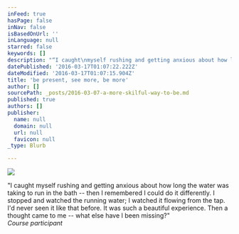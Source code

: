 ```yaml
---
inFeed: true
hasPage: false
inNav: false
isBasedOnUrl: ''
inLanguage: null
starred: false
keywords: []
description: "“I caught\nmyself rushing and getting anxious about how long the water was taking to run\nin the bath – then I remembered I could do it differently. I stopped and\nwatched the running water; I watched it flowing from the tap. I’d never seen it\nlike that before. It was such a beautiful experience. Then a thought came to me\n– what else have I been missing?” \_8-week course participant"
datePublished: '2016-03-17T01:07:22.222Z'
dateModified: '2016-03-17T01:07:15.904Z'
title: 'be present, see more, be more'
author: []
sourcePath: _posts/2016-03-07-a-more-skilful-way-to-be.md
published: true
authors: []
publisher:
  name: null
  domain: null
  url: null
  favicon: null
_type: Blurb

---
```

![](https://s3-us-west-2.amazonaws.com/the-grid-img/p/70ad0e7933ca833d5e0495650ff6145da01d307a.jpg)

"I caught
myself rushing and getting anxious about how long the water was taking to run
in the bath -- then I remembered I could do it differently. I stopped and
watched the running water; I watched it flowing from the tap. I'd never seen it
like that before. It was such a beautiful experience. Then a thought came to me
-- what else have I been missing?"    
_Course participant_